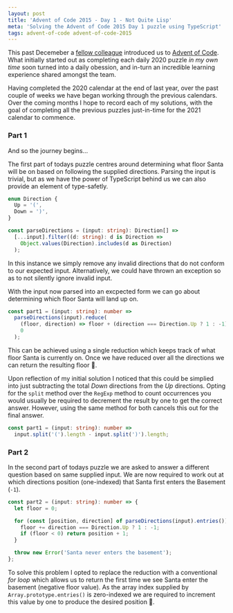 ```yaml
---
layout: post
title: 'Advent of Code 2015 - Day 1 - Not Quite Lisp'
meta: 'Solving the Advent of Code 2015 Day 1 puzzle using TypeScript'
tags: advent-of-code advent-of-code-2015
---
```


This past Decemeber a [fellow colleague](https://github.com/tomcant) introduced us to [Advent of Code](https://adventofcode.com/).
What initially started out as completing each daily 2020 puzzle _in my own time_ soon turned into a daily obession, and in-turn an incredible learning experience shared amongst the team.

Having completed the 2020 calendar at the end of last year, over the past couple of weeks we have began working through the previous calendars.
Over the coming months I hope to record each of my solutions, with the goal of completing all the previous puzzles just-in-time for the 2021 calendar to commence.

<!--more-->

### Part 1

And so the journey begins...

The first part of todays puzzle centres around determining what floor Santa will be on based on following the supplied directions.
Parsing the input is trivial, but as we have the power of TypeScript behind us we can also provide an element of type-safetly.

```typescript
enum Direction {
  Up = '(',
  Down = ')',
}

const parseDirections = (input: string): Direction[] =>
  [...input].filter((d: string): d is Direction =>
    Object.values(Direction).includes(d as Direction)
  );
```

In this instance we simply remove any invalid directions that do not conform to our expected input.
Alternatively, we could have thrown an exception so as to not silently ignore invalid input.

With the input now parsed into an excpected form we can go about determining which floor Santa will land up on.

```typescript
const part1 = (input: string): number =>
  parseDirections(input).reduce(
    (floor, direction) => floor + (direction === Direction.Up ? 1 : -1),
    0
  );
```

This can be achieved using a single reduction which keeps track of what floor Santa is currently on.
Once we have reduced over all the directions we can return the resulting floor 🌟.

Upon reflection of my initial solution I noticed that this could be simplied into just subtracting the total _Down_ directions from the _Up_ directions.
Opting for the `split` method over the `RegExp` method to count occurrences you would usually be required to decrement the result by one to get the correct answer. However, using the same method for both cancels this out for the final answer.

```typescript
const part1 = (input: string): number =>
  input.split('(').length - input.split(')').length;
```

### Part 2

In the second part of todays puzzle we are asked to answer a different question based on same supplied input.
We are now required to work out at which directions position (one-indexed) that Santa first enters the Basement (`-1`).

```typescript
const part2 = (input: string): number => {
  let floor = 0;

  for (const [position, direction] of parseDirections(input).entries()) {
    floor += direction === Direction.Up ? 1 : -1;
    if (floor < 0) return position + 1;
  }

  throw new Error('Santa never enters the basement');
};
```

To solve this problem I opted to replace the reduction with a conventional _for loop_ which allows us to return the first time we see Santa enter the basement (negative floor value).
As the array index supplied by `Array.prototype.entries()` is zero-indexed we are required to increment this value by one to produce the desired position 🌟.
